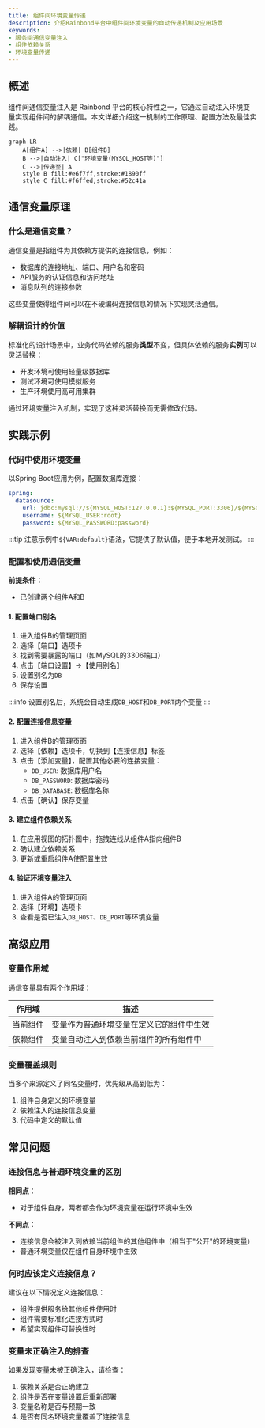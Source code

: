 ```yaml
---
title: 组件间环境变量传递
description: 介绍Rainbond平台中组件间环境变量的自动传递机制及应用场景
keywords:
- 服务间通信变量注入
- 组件依赖关系
- 环境变量传递
---
```


## 概述

组件间通信变量注入是 Rainbond 平台的核心特性之一，它通过自动注入环境变量实现组件间的解耦通信。本文详细介绍这一机制的工作原理、配置方法及最佳实践。

```mermaid
graph LR
    A[组件A] -->|依赖| B[组件B]
    B -->|自动注入| C["环境变量(MYSQL_HOST等)"]
    C -->|传递至| A
    style B fill:#e6f7ff,stroke:#1890ff
    style C fill:#f6ffed,stroke:#52c41a
```

## 通信变量原理

### 什么是通信变量？

通信变量是指组件为其依赖方提供的连接信息，例如：
- 数据库的连接地址、端口、用户名和密码
- API服务的认证信息和访问地址
- 消息队列的连接参数

这些变量使得组件间可以在不硬编码连接信息的情况下实现灵活通信。

### 解耦设计的价值

标准化的设计场景中，业务代码依赖的服务**类型**不变，但具体依赖的服务**实例**可以灵活替换：

- 开发环境可使用轻量级数据库
- 测试环境可使用模拟服务
- 生产环境使用高可用集群

通过环境变量注入机制，实现了这种灵活替换而无需修改代码。

## 实践示例

### 代码中使用环境变量

以Spring Boot应用为例，配置数据库连接：

```yaml
spring:
  datasource:
    url: jdbc:mysql://${MYSQL_HOST:127.0.0.1}:${MYSQL_PORT:3306}/${MYSQL_DATABASE:test}
    username: ${MYSQL_USER:root}
    password: ${MYSQL_PASSWORD:password}
```

:::tip
注意示例中`${VAR:default}`语法，它提供了默认值，便于本地开发测试。
:::

### 配置和使用通信变量

**前提条件**：
- 已创建两个组件A和B

#### 1. 配置端口别名

1. 进入组件B的管理页面
2. 选择【端口】选项卡
3. 找到需要暴露的端口（如MySQL的3306端口）
4. 点击【端口设置】→【使用别名】
5. 设置别名为`DB`
6. 保存设置

:::info
设置别名后，系统会自动生成`DB_HOST`和`DB_PORT`两个变量
:::

#### 2. 配置连接信息变量

1. 进入组件B的管理页面
2. 选择【依赖】选项卡，切换到【连接信息】标签
3. 点击【添加变量】，配置其他必要的连接变量：
   - `DB_USER`: 数据库用户名
   - `DB_PASSWORD`: 数据库密码
   - `DB_DATABASE`: 数据库名称
4. 点击【确认】保存变量

#### 3. 建立组件依赖关系

1. 在应用视图的拓扑图中，拖拽连线从组件A指向组件B
2. 确认建立依赖关系
3. 更新或重启组件A使配置生效

#### 4. 验证环境变量注入

1. 进入组件A的管理页面
2. 选择【环境】选项卡
3. 查看是否已注入`DB_HOST`、`DB_PORT`等环境变量

## 高级应用

### 变量作用域

通信变量具有两个作用域：

| 作用域 | 描述 |
|-------|------|
| 当前组件 | 变量作为普通环境变量在定义它的组件中生效 |
| 依赖组件 | 变量自动注入到依赖当前组件的所有组件中 |

### 变量覆盖规则

当多个来源定义了同名变量时，优先级从高到低为：

1. 组件自身定义的环境变量
2. 依赖注入的连接信息变量
3. 代码中定义的默认值

## 常见问题

### 连接信息与普通环境变量的区别

**相同点**：
- 对于组件自身，两者都会作为环境变量在运行环境中生效

**不同点**：
- 连接信息会被注入到依赖当前组件的其他组件中（相当于"公开"的环境变量）
- 普通环境变量仅在组件自身环境中生效

### 何时应该定义连接信息？

建议在以下情况定义连接信息：

- 组件提供服务给其他组件使用时
- 组件需要标准化连接方式时
- 希望实现组件可替换性时

### 变量未正确注入的排查

如果发现变量未被正确注入，请检查：

1. 依赖关系是否正确建立
2. 组件是否在变量设置后重新部署
3. 变量名称是否与预期一致
4. 是否有同名环境变量覆盖了连接信息

